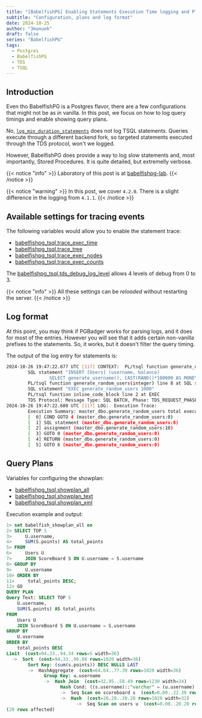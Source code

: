 ```yaml
---
title: "[BabelfishPG] Enabling Statements Execution Time logging and Plans"
subtitle: "Configuration, plans and log format"
date: 2024-10-25
author: "3manuek"
draft: false
series: "BabelfishPG"
tags:
  - Postgres
  - BabelfishPG
  - TDS
  - TSQL
---
```


## Introduction


Even tho BabelfishPG is a Postgres flavor, there are a few configurations that might not
be as in vanilla. In this post, we focus on how to log query timings and enable showing query
plans.

No, [`log_min_duration_statements`](https://postgresqlco.nf/doc/en/param/log_min_duration_statement/16/) does 
not log TSQL statements. Queries execute through a different backend fork, so targeted statements executed through the TDS protocol, won't we logged.

However, BabelfishPG does provide a way to log slow statements and, most importantly, Stored Procedures. 
It is quite detailed, but extremelly verbose.



{{< notice "info" >}}
Laboratory of this post is at [babelfishpg-lab](https://github.com/Plataform3/babelfishpg-lab). 
{{< /notice >}}

{{< notice "warning" >}}
In this post, we cover `4.2.0`. There is a slight difference in the logging from `4.1.1`.
{{< /notice >}}

## Available settings for tracing events

The following variables would allow you to enable the statement trace:


- [babelfishpg_tsql.trace_exec_time](https://babelfishpg.org/docs/internals/configuration/#babelfishpg_tsqltrace_exec_time)
- [babelfishpg_tsql.trace_tree](https://babelfishpg.org/docs/internals/configuration/#babelfishpg_tsqltrace_tree)
- [babelfishpg_tsql.trace_exec_nodes](https://babelfishpg.org/docs/internals/configuration/#babelfishpg_tsqltrace_exec_nodes)
- [babelfishpg_tsql.trace_exec_counts](https://babelfishpg.org/docs/internals/configuration/#babelfishpg_tsqltrace_exec_counts)

The [babelfishpg_tsql.tds_debug_log_level](https://babelfishpg.org/docs/internals/configuration/#babelfishpg_tdstds_debug_log_level) allows
4 levels of debug from 0 to 3. 

{{< notice "info" >}}
All these settings can be _reloaded_ without restarting the server.
{{< /notice >}}



## Log format

At this point, you may think if PGBadger works for parsing logs, and it does for most of the entries. However
you will see that it adds certain non-vanilla prefixes to the statements. So, it works, but it doesn't filter
the query timing.

The output of the log entry for statements is:

```bash
2024-10-26 19:47:22.677 UTC [117] CONTEXT:  PL/tsql function generate_date() line 9 at GOTO
        SQL statement "INSERT [Users] (username, balance)
                SELECT generate_username(), CAST(RAND()*100000 AS MONEY);"
        PL/tsql function generate_random_users(integer) line 8 at SQL statement
        SQL statement "EXEC generate_random_users 1000"
        PL/tsql function inline_code_block line 2 at EXEC
        TDS Protocol: Message Type: SQL BATCH, Phase: TDS_REQUEST_PHASE_PROCESS. Writing Done Token
2024-10-26 19:47:22.680 UTC [117] LOG:  Execution Trace: 
        Execution Summary: master_dbo.generate_random_users total execution code size 6, total execution time 5579ms
        [  0] COND GOTO 4 (master_dbo.generate_random_users:0)                      (C:1001, T:     0ms)
        [  1] SQL statement (master_dbo.generate_random_users:8)                    (C:1000, T:  5029ms)
        [  2] assignment (master_dbo.generate_random_users:10)                      (C:1000, T:     0ms)
        [  3] GOTO 0 (master_dbo.generate_random_users:0)                           (C:1000, T:     0ms)
        [  4] RETURN (master_dbo.generate_random_users:0)                           (C:  1, T:     0ms)
        [  5] GOTO 6 (master_dbo.generate_random_users:0)                           (C:  1, T:     0ms)
```

## Query Plans

Variables for configuring the showplan:

- [babelfishpg_tsql.showplan_all](https://babelfishpg.org/docs/internals/configuration/#babelfishpg_tsqlshowplan_all)
- [babelfishpg_tsql.showplan_text](https://babelfishpg.org/docs/internals/configuration/#babelfishpg_tsqlshowplan_text)
- [babelfishpg_tsql.showplan_xml](https://babelfishpg.org/docs/internals/configuration/#babelfishpg_tsqlshowplan_xml)

Execution example and output:

```sql
1> set babelfish_showplan_all on
2> SELECT TOP 5 
3>     U.username, 
4>     SUM(S.points) AS total_points
5> FROM 
6>     Users U
7>     JOIN ScoreBoard S ON U.username = S.username
8> GROUP BY 
9>     U.username
10> ORDER BY 
11>     total_points DESC;
12> GO
QUERY PLAN
Query Text: SELECT TOP 5 
    U.username, 
    SUM(S.points) AS total_points
FROM 
    Users U
    JOIN ScoreBoard S ON U.username = S.username
GROUP BY 
    U.username
ORDER BY 
    total_points DESC
Limit  (cost=94.33..94.34 rows=5 width=36)
  ->  Sort  (cost=94.33..96.88 rows=1020 width=36)
        Sort Key: (sum(s.points)) DESC NULLS LAST
        ->  HashAggregate  (cost=64.64..77.39 rows=1020 width=36)
              Group Key: u.username
              ->  Hash Join  (cost=32.95..58.49 rows=1230 width=34)
                    Hash Cond: ((s.username)::"varchar" = (u.username)::"varchar")
                    ->  Seq Scan on scoreboard s  (cost=0.00..22.30 rows=1230 width=34)
                    ->  Hash  (cost=20.20..20.20 rows=1020 width=32)
                          ->  Seq Scan on users u  (cost=0.00..20.20 rows=1020 width=32)
(20 rows affected)
```




